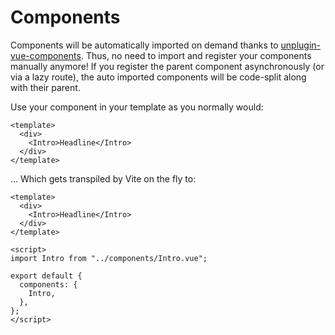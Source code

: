 # Components

Components will be automatically imported on demand thanks to [unplugin-vue-components](https://github.com/antfu/unplugin-vue-components). Thus, no need to import and register your components manually anymore! If you register the parent component asynchronously (or via a lazy route), the auto imported components will be code-split along with their parent.

Use your component in your template as you normally would:

```vue
<template>
  <div>
    <Intro>Headline</Intro>
  </div>
</template>
```

… Which gets transpiled by Vite on the fly to:

```vue
<template>
  <div>
    <Intro>Headline</Intro>
  </div>
</template>

<script>
import Intro from "../components/Intro.vue";

export default {
  components: {
    Intro,
  },
};
</script>
```
